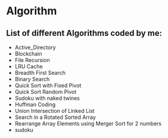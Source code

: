 # Algorithm

## List of different Algorithms coded by me:
 - Active_Directory
 - Blockchain
 - File Recursion
 - LRU Cache
 - Breadth First Search 
 - Binary Search
 - Quick Sort with Fixed Pivot
 - Quick Sort Random Pivot
 - Sudoku with naked twines
 - Huffman Coding
 - Union Intersection of Linked List
 - Search in a Rotated Sorted Array
 - Rearrange Array Elements using Merger Sort for 2 numbers
 - sudoku
